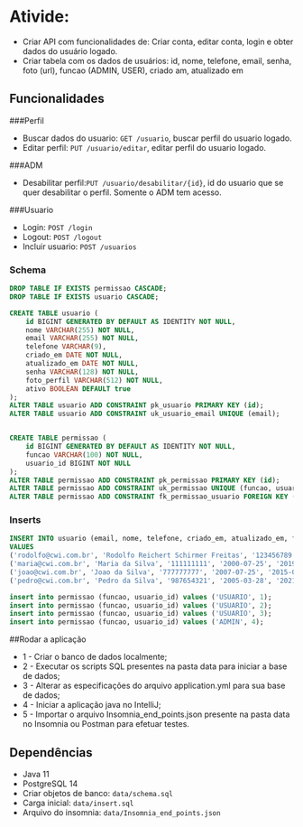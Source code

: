 # Ativide:
- Criar API com funcionalidades de: Criar conta, editar conta, login e obter dados do usuário logado.
- Criar tabela com os dados de usuários: id, nome, telefone, email, senha, foto (url), funcao (ADMIN, USER), criado am, atualizado em

## Funcionalidades
###Perfil
- Buscar dados do usuario: `GET /usuario`, buscar perfil do usuario logado.
- Editar perfil: `PUT /usuario/editar`, editar perfil do usuario logado.

###ADM
- Desabilitar perfil:`PUT /usuario/desabilitar/{id}`, id do usuario que se quer desabilitar o perfil. Somente o ADM tem acesso.

###Usuario
- Login: `POST /login`  
- Logout: `POST /logout`
- Incluir usuario: `POST /usuarios`

### Schema
```sql
DROP TABLE IF EXISTS permissao CASCADE;
DROP TABLE IF EXISTS usuario CASCADE;

CREATE TABLE usuario (
	id BIGINT GENERATED BY DEFAULT AS IDENTITY NOT NULL,
	nome VARCHAR(255) NOT NULL,
	email VARCHAR(255) NOT NULL,
	telefone VARCHAR(9),
	criado_em DATE NOT NULL,
	atualizado_em DATE NOT NULL,
	senha VARCHAR(128) NOT NULL,
	foto_perfil VARCHAR(512) NOT NULL,
	ativo BOOLEAN DEFAULT true
);
ALTER TABLE usuario ADD CONSTRAINT pk_usuario PRIMARY KEY (id);
ALTER TABLE usuario ADD CONSTRAINT uk_usuario_email UNIQUE (email);


CREATE TABLE permissao (
	id BIGINT GENERATED BY DEFAULT AS IDENTITY NOT NULL,
	funcao VARCHAR(100) NOT NULL,
	usuario_id BIGINT NOT NULL
);
ALTER TABLE permissao ADD CONSTRAINT pk_permissao PRIMARY KEY (id);
ALTER TABLE permissao ADD CONSTRAINT uk_permissao UNIQUE (funcao, usuario_id);
ALTER TABLE permissao ADD CONSTRAINT fk_permissao_usuario FOREIGN KEY (usuario_id) REFERENCES usuario;
```

### Inserts
```sql
INSERT INTO usuario (email, nome, telefone, criado_em, atualizado_em, foto_perfil, senha) 
VALUES 
('rodolfo@cwi.com.br', 'Rodolfo Reichert Schirmer Freitas', '123456789', '1997-03-18', '2022-03-01', 'https://i.pinimg.com/originals/55/2b/af/552bafe5dd51bbac1c9c763a5952b92c.jpg', '$2a$10$VrIbJURwINOR5HOrWFFTNOwSILsioRJSuOGAg8Luvr9qZDSOl5JXG'),
('maria@cwi.com.br', 'Maria da Silva', '111111111', '2000-07-25', '2019-03-08', 'https://i.pinimg.com/originals/55/2b/af/552bafe5dd51bbac1c9c763a5952b92c.jpg', '$2a$10$VrIbJURwINOR5HOrWFFTNOwSILsioRJSuOGAg8Luvr9qZDSOl5JXG'),
('joao@cwi.com.br', 'Joao da Silva', '777777777', '2007-07-25', '2015-03-08', 'https://i.pinimg.com/originals/55/2b/af/552bafe5dd51bbac1c9c763a5952b92c.jpg', '$2a$10$VrIbJURwINOR5HOrWFFTNOwSILsioRJSuOGAg8Luvr9qZDSOl5JXG'),
('pedro@cwi.com.br', 'Pedro da Silva', '987654321', '2005-03-28', '2021-03-08', 'https://i.pinimg.com/originals/55/2b/af/552bafe5dd51bbac1c9c763a5952b92c.jpg', '$2a$10$VrIbJURwINOR5HOrWFFTNOwSILsioRJSuOGAg8Luvr9qZDSOl5JXG');

insert into permissao (funcao, usuario_id) values ('USUARIO', 1);
insert into permissao (funcao, usuario_id) values ('USUARIO', 2);
insert into permissao (funcao, usuario_id) values ('USUARIO', 3);
insert into permissao (funcao, usuario_id) values ('ADMIN', 4);
```

##Rodar a aplicação
- 1 - Criar o banco de dados localmente;
- 2 - Executar os scripts SQL presentes na pasta data para iniciar a base de dados;
- 3 - Alterar as especificações do arquivo application.yml para sua base de dados;
- 4 - Iniciar a aplicação java no IntelliJ;
- 5 - Importar o arquivo Insomnia_end_points.json presente na pasta data no Insomnia ou Postman para efetuar testes.
  



## Dependências

- Java 11
- PostgreSQL 14
- Criar objetos de banco: `data/schema.sql`
- Carga inicial: `data/insert.sql`
- Arquivo do insomnia: `data/Insomnia_end_points.json`
